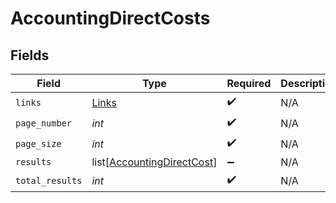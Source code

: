 # AccountingDirectCosts


## Fields

| Field                                                                     | Type                                                                      | Required                                                                  | Description                                                               |
| ------------------------------------------------------------------------- | ------------------------------------------------------------------------- | ------------------------------------------------------------------------- | ------------------------------------------------------------------------- |
| `links`                                                                   | [Links](../../models/shared/links.md)                                     | :heavy_check_mark:                                                        | N/A                                                                       |
| `page_number`                                                             | *int*                                                                     | :heavy_check_mark:                                                        | N/A                                                                       |
| `page_size`                                                               | *int*                                                                     | :heavy_check_mark:                                                        | N/A                                                                       |
| `results`                                                                 | list[[AccountingDirectCost](../../models/shared/accountingdirectcost.md)] | :heavy_minus_sign:                                                        | N/A                                                                       |
| `total_results`                                                           | *int*                                                                     | :heavy_check_mark:                                                        | N/A                                                                       |